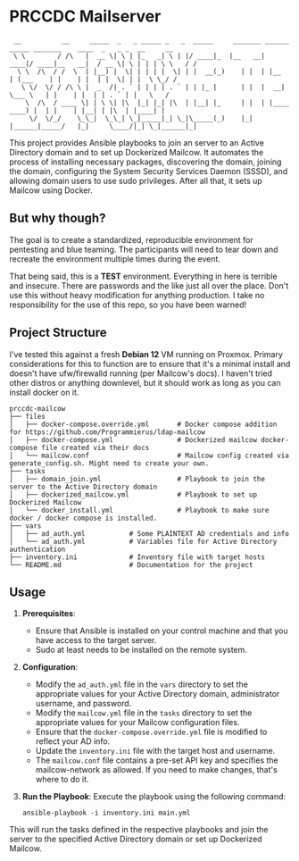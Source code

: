 # PRCCDC Mailserver
```
 __          __     _____  _   _ _____ _   _  _____     _______ ______  _____ _______    ____  _   _ _  __     __
 \ \        / /\   |  __ \| \ | |_   _| \ | |/ ____|_  |__   __|  ____|/ ____|__   __|  / __ \| \ | | | \ \   / /
  \ \  /\  / /  \  | |__) |  \| | | | |  \| | |  __(_)    | |  | |__  | (___    | |    | |  | |  \| | |  \ \_/ /
   \ \/  \/ / /\ \ |  _  /| . ` | | | | . ` | | |_ |      | |  |  __|  \___ \   | |    | |  | | . ` | |   \   /
    \  /\  / ____ \| | \ \| |\  |_| |_| |\  | |__| |_     | |  | |____ ____) |  | |    | |__| | |\  | |____| |
     \/  \/_/    \_\_|  \_\_| \_|_____|_| \_|\_____(_)    |_|  |______|_____/   |_|     \____/|_| \_|______|_|
```


This project provides Ansible playbooks to join an server to an Active Directory domain and to set up Dockerized Mailcow. It automates the process of installing necessary packages, discovering the domain, joining the domain, configuring the System Security Services Daemon (SSSD), and allowing domain users to use sudo privileges. After all that, it sets up Mailcow using Docker.

## But why though? 
The goal is to create a standardized, reproducible environment for pentesting and blue teaming. The participants will need to tear down and recreate the environment multiple times during the event. 

That being said, this is a **TEST** environment. Everything in here is terrible and insecure. There are passwords and the like just all over the place. Don't use this without heavy modification for anything production. I take no responsibility for the use of this repo, so you have been warned! 

## Project Structure

I've tested this against a fresh **Debian 12** VM running on Proxmox. Primary considerations for this to function are to ensure that it's a minimal install and doesn't have ufw/firewalld running (per Mailcow's docs). I haven't tried other distros or anything downlevel, but it should work as long as you can install docker on it.

```
prccdc-mailcow
├── files
│   ├── docker-compose.override.yml       # Docker compose addition for https://github.com/Programmierus/ldap-mailcow
│   ├── docker-compose.yml                # Dockerized mailcow docker-compose file created via their docs
│   └── mailcow.conf                      # Mailcow config created via generate_config.sh. Might need to create your own.
├── tasks
│   ├── domain_join.yml                   # Playbook to join the server to the Active Directory domain
│   ├── dockerized_mailcow.yml            # Playbook to set up Dockerized Mailcow
│   └── docker_install.yml                # Playbook to make sure docker / docker compose is installed.
├── vars
│   ├── ad_auth.yml           # Some PLAINTEXT AD credentials and info
│   └── ad_auth.yml           # Variables file for Active Directory authentication
├── inventory.ini             # Inventory file with target hosts
└── README.md                 # Documentation for the project
```

## Usage

1. **Prerequisites**: 
   - Ensure that Ansible is installed on your control machine and that you have access to the target server.
   - Sudo at least needs to be installed on the remote system. 

2. **Configuration**: 
   - Modify the `ad_auth.yml` file in the `vars` directory to set the appropriate values for your Active Directory domain, administrator username, and password.
   - Modify the `mailcow.yml` file in the `tasks` directory to set the appropriate values for your Mailcow configuration files.
   - Ensure that the `docker-compose.override.yml` file is modified to reflect your AD info. 
   - Update the `inventory.ini` file with the target host and username.
   - The `mailcow.conf` file contains a pre-set API key and specifies the mailcow-network as allowed. If you need to make changes, that's where to do it.

3. **Run the Playbook**: Execute the playbook using the following command:
   ```
   ansible-playbook -i inventory.ini main.yml
   ```

This will run the tasks defined in the respective playbooks and join the server to the specified Active Directory domain or set up Dockerized Mailcow.
